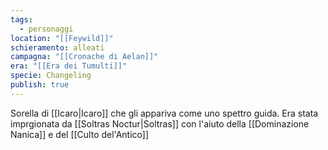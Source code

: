 ```yaml
---
tags:
  - personaggi
location: "[[Feywild]]"
schieramento: alleati
campagna: "[[Cronache di Aelan]]"
era: "[[Era dei Tumulti]]"
specie: Changeling
publish: true
---
```

Sorella di [[Icaro|Icaro]] che gli appariva come uno spettro guida. Era stata imprgionata da [[Soltras Noctur|Soltras]] con l'aiuto della [[Dominazione Nanica]] e del [[Culto del'Antico]] 